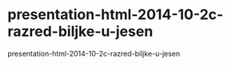 presentation-html-2014-10-2c-razred-biljke-u-jesen
==================================================

presentation-html-2014-10-2c-razred-biljke-u-jesen
